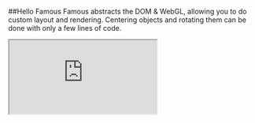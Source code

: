 ##Hello Famous
Famous abstracts the DOM &amp; WebGL, allowing you to do custom layout and rendering. Centering objects and rotating them can be done with only a few lines of code.
<iframe src='https://famous.org/examples/index.html?block=hello-famous&detail=false&header=false' scrolling='no' class='code-block' allowtransparency='true'></iframe>